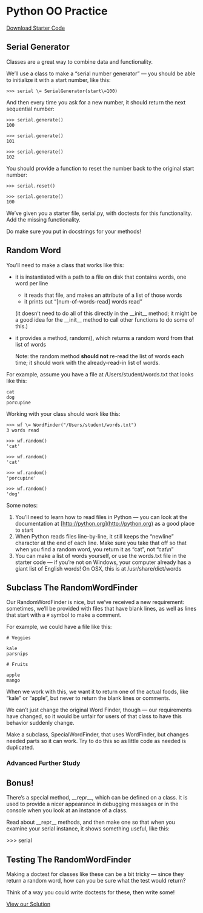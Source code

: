 Python OO Practice
==================

[Download Starter Code](../python-oo-practice.zip)

Serial Generator
----------------

Classes are a great way to combine data and functionality.

We’ll use a class to make a “serial number generator” — you should be able to initialize it with a start number, like this:

```
>>> serial \= SerialGenerator(start\=100)
```
And then every time you ask for a new number, it should return the next sequential number:
```
>>> serial.generate()
100

>>> serial.generate()
101

>>> serial.generate()
102
```
You should provide a function to reset the number back to the original start number:
```
>>> serial.reset()

>>> serial.generate()
100
```
We’ve given you a starter file, serial.py, with doctests for this functionality. Add the missing functionality.

Do make sure you put in docstrings for your methods!

Random Word
-----------

You’ll need to make a class that works like this:

*   it is instantiated with a path to a file on disk that contains words, one word per line
    
    *   it reads that file, and makes an attribute of a list of those words
    *   it prints out “\[num-of-words-read\] words read”
    
    (it doesn’t need to do all of this directly in the \_\_init\_\_ method; it might be a good idea for the \_\_init\_\_ method to call other functions to do some of this.)
    
*   it provides a method, random(), which returns a random word from that list of words
    
    Note: the random method **should not** re-read the list of words each time; it should work with the already-read-in list of words.
    

For example, assume you have a file at /Users/student/words.txt that looks like this:
```
cat
dog
porcupine
```
Working with your class should work like this:
```
>>> wf \= WordFinder("/Users/student/words.txt")
3 words read

>>> wf.random()
'cat'

>>> wf.random()
'cat'

>>> wf.random()
'porcupine'

>>> wf.random()
'dog'
```
Some notes:

1.  You’ll need to learn how to read files in Python — you can look at the documentation at [http://python.org](http://python.org) as a good place to start
2.  When Python reads files line-by-line, it still keeps the “newline” character at the end of each line. Make sure you take that off so that when you find a random word, you return it as “cat”, not “cat\\n”
3.  You can make a list of words yourself, or use the words.txt file in the starter code — if you’re not on Windows, your computer already has a giant list of English words! On OSX, this is at /usr/share/dict/words

Subclass The RandomWordFinder
-----------------------------

Our RandomWordFinder is nice, but we’ve received a new requirement: sometimes, we’ll be provided with files that have blank lines, as well as lines that start with a `#` symbol to make a comment.

For example, we could have a file like this:
```
# Veggies

kale
parsnips

# Fruits

apple
mango
```
When we work with this, we want it to return one of the actual foods, like “kale” or “apple”, but never to return the blank lines or comments.

We can’t just change the original Word Finder, though — our requirements have changed, so it would be unfair for users of that class to have this behavior suddenly change.

Make a subclass, SpecialWordFinder, that uses WordFinder, but changes needed parts so it can work. Try to do this so as little code as needed is duplicated.

### Advanced Further Study

Bonus!
------

There’s a special method, \_\_repr\_\_, which can be defined on a class. It is used to provide a nicer appearance in debugging messages or in the console when you look at an instance of a class.

Read about \_\_repr\_\_ methods, and then make one so that when you examine your serial instance, it shows something useful, like this:

\>>> serial
<SerialGenerator start=100 next=101>

Testing The RandomWordFinder
----------------------------

Making a doctest for classes like these can be a bit tricky — since they return a random word, how can you be sure what the test would return?

Think of a way you could write doctests for these, then write some!

[View our Solution](solution/index.html)